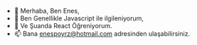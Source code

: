 - 👋 Merhaba, Ben Enes,
- 👀 Ben Genellikle Javascript ile ilgileniyorum,
- 🌱 Ve Şuanda React Öğreniyorum.
- 📫 Bana enespoyrz@hotmail.com adresinden ulaşabilirsiniz.
